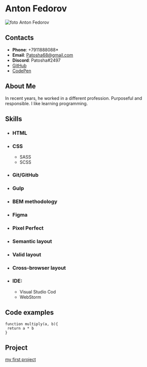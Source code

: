 # Anton Fedorov

![foto Anton Fedorov](avatar.jpg/150x100)

## Contacts

* __Phone__: +7911888088*
* __Email__: Patosha68@gmail.com
* __Discord__: Patosha#2497
* [GitHub](https://github.com/Patosha)
* [CodePen](https://www.codewars.com/users/Patosha)

## About Me

In recent years, he worked in a different profession. Purposeful and responsible. 
I like learning programming.

## Skills

* ### HTML
* ### CSS
  * SASS 
  * SCSS
* ### Git/GitHub
* ### Gulp
* ### BEM methodology 
* ### Figma
* ### Pixel Perfect
* ### Semantic layout
* ### Valid layout
* ### Cross-browser layout
* ### IDE:
  * Visual Studio Cod
  * WebStorm

## Code examples 
```
function multiply(a, b){
 return a * b
}
```
## Project
 
[my first project](https://patosha.github.io/portfolio/) 

